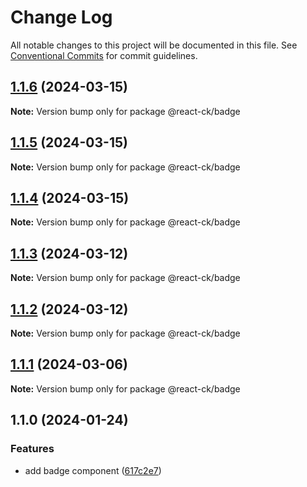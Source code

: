 # Change Log

All notable changes to this project will be documented in this file.
See [Conventional Commits](https://conventionalcommits.org) for commit guidelines.

## [1.1.6](https://github.com/abelflopes/react-ck/compare/@react-ck/badge@1.1.5...@react-ck/badge@1.1.6) (2024-03-15)

**Note:** Version bump only for package @react-ck/badge





## [1.1.5](https://github.com/abelflopes/react-ck/compare/@react-ck/badge@1.1.4...@react-ck/badge@1.1.5) (2024-03-15)

**Note:** Version bump only for package @react-ck/badge





## [1.1.4](https://github.com/abelflopes/react-ck/compare/@react-ck/badge@1.1.3...@react-ck/badge@1.1.4) (2024-03-15)

**Note:** Version bump only for package @react-ck/badge





## [1.1.3](https://github.com/abelflopes/react-ck/compare/@react-ck/badge@1.1.2...@react-ck/badge@1.1.3) (2024-03-12)

**Note:** Version bump only for package @react-ck/badge





## [1.1.2](https://github.com/abelflopes/react-ck/compare/@react-ck/badge@1.1.1...@react-ck/badge@1.1.2) (2024-03-12)

**Note:** Version bump only for package @react-ck/badge





## [1.1.1](https://github.com/abelflopes/react-ck/compare/@react-ck/badge@1.1.0...@react-ck/badge@1.1.1) (2024-03-06)

**Note:** Version bump only for package @react-ck/badge





## 1.1.0 (2024-01-24)


### Features

* add badge component ([617c2e7](https://github.com/abelflopes/react-ck/commit/617c2e7a8d3fbb7addd47b27f7335632562ca308))
